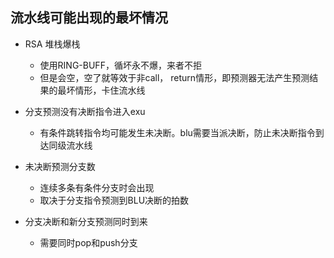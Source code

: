 

## 流水线可能出现的最坏情况


* RSA 堆栈爆栈
	- 使用RING-BUFF，循坏永不爆，来者不拒
	- 但是会空，空了就等效于非call， return情形，即预测器无法产生预测结果的最坏情形，卡住流水线


* 分支预测没有决断指令进入exu
	- 有条件跳转指令均可能发生未决断。blu需要当派决断，防止未决断指令到达同级流水线


* 未决断预测分支数
	- 连续多条有条件分支时会出现
	- 取决于分支指令预测到BLU决断的拍数

* 分支决断和新分支预测同时到来
	- 需要同时pop和push分支





